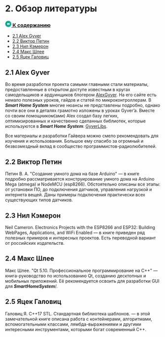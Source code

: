 
# 2. Обзор литературы

### [<img src="arrow-left-back.svg" height="20"/> К содержанию](README.md)

- [2.1 Alex Gyver](#21-alex-gyver)
- [2.2 Виктор Петин](#22-виктор-петин)
- [2.3 Нил Кэмерон](#23-нил-кэмерон)
- [2.4 Макс Шлее](#24-макс-шлее)
- [2.5 Яцек Галовиц](#25-яцек-галовиц)

## 2.1 Alex Gyver

Во время разработки проекта самыми главными стали материалы, предоставленные в открытом доступе известным в кругах самодельщиков и ардуинщиков блогером [AlexGyver](https://AlexGyver.ru). На его сайте есть немало полезных уроков, гайдов и статей по микроконтроллерам. В **_Smart Home System_** многие нюансы не представлены подробно, однако почти все они в деталях грамотно изложены в уроках Gyver’a. Вместе со своим помощником(ами) Alex создал базу легких, оптимизированных и качественно сделанных библиотек, которые используются в **_Smart Home System_**: [GyverLibs](https://github.com/GyverLibs).</br>

Все материалы и разработки Гайвера можно смело рекомендовать для изучения и использования. Большое ему спасибо за огромный и безвозмездный вклад в сообщество программистов-радиолюбителей.

## 2.2 Виктор Петин

Петин В. А. "Создание умного дома на базе Arduino" — в книге подробно рассматривается конструирование умного дома на Arduino Mega (atmega) и NodeMCU (esp8266). Обстоятельно описаны все этапы: от установки ПО, до подключения датчиков, управления нагрузкой и интернета вещей. Даны примеры подключения практически всех существующих типов датчиков.

## 2.3 Нил Кэмерон

Neil Cameron. Electronics Projects with the ESP8266 and ESP32: Building WebPages, Applications, and WiFi Enabled — в книге приведен ряд полезных примеров и интересных проектов. Есть переводной вариант от российских издательств.

## 2.4 Макс Шлее

Макс Шлее. "Qt 5.10. Профессиональное программирование на C++" — книга-руководство по использованию Qt, созданию десктопных и мобильных приложений. Её рекомендуется освоить для разработки GUI для **_SmartHomeSystem_**/.

## 2.5 Яцек Галовиц
Галовиц Я. С++17 STL. Стандартная библиотека шаблонов. — в этой замечательной книге описана работа с контейнерами, алгоритмами, вспомогательными классами, лямбда-выражениями и другими интересными инструментами, которыми 
богат современный С++. 
